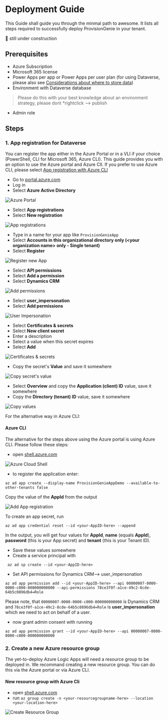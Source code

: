 # Deployment Guide


This Guide shall guide you through the minmal path to awesome. It lists all steps required to successfully deploy ProvisionGenie in your tenant. 

🚨 still under construction

## Prerequisites

* Azure Subscription
* Microsoft 365 license
* Power Apps per app or Power Apps per user plan (for using Dataverse, please also see [Considerations about where to store data](Considerations-on-Dataverse.md)) 
* Environment with Dataverse database

> Please do this with your best knowledge about an environment strategy, please dont *rightclick --> publish

* Admin role

## Steps

### 1. App registration for Dataverse

You can register the app either in the Azure Portal or in a VLI if your choice (PowerShell, CLI for Microsoft 365, Azure CLI). This guide provides you with an option to use the Azure portal and Azure ClI. If you prefer to use Azure CLI, please select [App registration with Azure CLI](DeploymentGuide.md#Azure-CLI)

* Go to [portal.azure.com](https://portal.azure.com)
* Log in
* Select **Azure Active Directory**

![Azure Portal](media/AzurePortal.png)

* Select **App registrations**
* Select **New registration**

![App registrations](media/AzurePortalADAppregistrationsSteps.png)

* Type in a name for your app like `ProvisionGenieApp` 
* Select **Accounts in this organizational directory only (\<your organization name> only - Single tenant)**
* Select **Register**

![Register new App](media/AzurePortalADAppregistrationsNewSteps.png)

* Select **API permissions**
* Select **Add a permission**
* Select **Dynamics CRM**

![Add permissions](media/AzurePortalADAppregistrationsAddPermissionSteps.png)

* Select **user_impersonation**
* Select **Add permissions**

![User Impersonation](media/AzurePortalADAppregistrationsAddPermissionDynCRMUserImpersonationSteps.png)

* Select **Certificates & secrets**
* Select **New client secret** 
* Enter a description
* Select a value when this secret expires
* Select **Add** 

![Certificates & secrets](media/AzurePortalADAppregistrationssecretSteps.png)

* Copy the secret's **Value** and save it somewhere

![Copy secret's value](media/AzurePortalADAppregistrationsNewSecretCopyValue.png)

* Select **Overview** and copy the **Application (client) ID** value, save it somewhere
* Copy the **Directory (tenant) ID** value, save it somewhere

![Copy values](media/AzurePortalADAppregistrationscopyvalues.png)

For the alternative way in Azure CLI: 

#### Azure CLI

The alternative for the steps above using the Azure portal is using Azure CLI. Please follow these steps: 

* open [shell.azure.com](https://portal.azure.com/#cloudshell/)

![Azure Cloud Shell](media/CloudShell.png)

* to register the application enter:
```
az ad app create --display-name ProvisionGenieAppDemo --available-to-other-tenants false
```

Copy the value of the **AppId** from the output 

![Add App registration](media/CloudShellAddApp.png)

To create an app secret, run

```
az ad app credential reset --id <your-AppID-here> --append
```

In the output, you will get four values for **AppId**, **name** (equals **AppId**), **password** (this is your App secret) and **tenant** (this is your Tenant ID). 

* Save these values somewhere
* Create a service principal with 

```
 az ad sp create --id <your-AppID-here>
```

* Set API permissions for Dynamics CRM--> user_impersonation

```
az ad app permission add --id <your-AppID-here> --api 00000007-0000-0000-c000-000000000000 --api-permissions 78ce3f0f-a1ce-49c2-8cde-64b5c0896db4=Role
```

Please note, that `00000007-0000-0000-c000-000000000000` is Dynamics CRM and `78ce3f0f-a1ce-49c2-8cde-64b5c0896db4=Role` is **user_impersonation** which we need to act on behalf of a user. 

* now  grant admin consent with running 

```
az ad app permission grant --id <your-AppID-here> --api 00000007-0000-0000-c000-000000000000
```

### 2. Create a new Azure resource group

The yet-to-deploy Azure Logic Apps will need a resource group to be deployed in. We recommand creating a new resource group. You can do this via the Azure portal or via Azure CLI. 

#### New resource group with Azure Cli

* open [shell.azure.com](https://portal.azure.com/#cloudshell/)
* run `az group create -n <your-resourcegroupname-here> --location <your-location-here>`

![Create Resource Group](media/CloudShellcreateRg.png)



<!-- 🚨🚨🚨🚨 in
Now it's time to continue with

### 2. Managed identity
  * PS script

### 3. Deploy Logic Apps

4. import the solution: Dataverse tables & Canvas App
5. Deploy Azure Logic Apps
  * fill in variables
4. 
5. test
### 4. Import solution: Dataverse tables & Canvas App

 ### braindump


1. create a resource group either in UI or with CLI
2. app registration
3. deploy 
    * commondataservice hard coded/displayname
    * authenticate
    * https://vincentlauzon.com/2018/09/25/service-principal-for-logic-app-connector/ service principal
 -->
